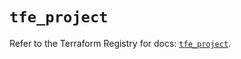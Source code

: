 # `tfe_project`

Refer to the Terraform Registry for docs: [`tfe_project`](https://registry.terraform.io/providers/hashicorp/tfe/0.67.0/docs/resources/project).
